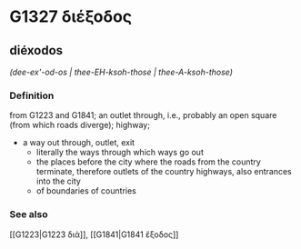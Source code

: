 # G1327 διέξοδος

## diéxodos

_(dee-ex'-od-os | thee-EH-ksoh-those | thee-A-ksoh-those)_

### Definition

from G1223 and G1841; an outlet through, i.e., probably an open square (from which roads diverge); highway; 

- a way out through, outlet, exit
  - literally the ways through which ways go out
  - the places before the city where the roads from the country terminate, therefore outlets of the country highways, also entrances into the city
  - of boundaries of countries

### See also

[[G1223|G1223 διά]], [[G1841|G1841 ἔξοδος]]
